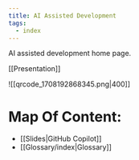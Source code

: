 ```yaml
---
title: AI Assisted Development
tags:
  - index
---
```

AI assisted development home page.

[[Presentation]]

![[qrcode_1708192868345.png|400]]

# Map Of Content:

- [[Slides|GitHub Copilot]]
- [[Glossary/index|Glossary]]

